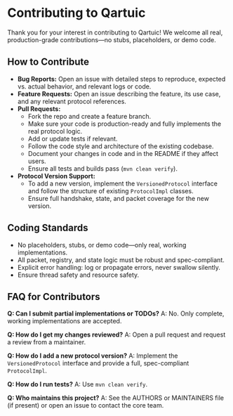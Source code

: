 # Contributing to Qartuic

Thank you for your interest in contributing to Qartuic! We welcome all real, production-grade contributions—no stubs, placeholders, or demo code.

## How to Contribute

- **Bug Reports:** Open an issue with detailed steps to reproduce, expected vs. actual behavior, and relevant logs or code.
- **Feature Requests:** Open an issue describing the feature, its use case, and any relevant protocol references.
- **Pull Requests:**
  - Fork the repo and create a feature branch.
  - Make sure your code is production-ready and fully implements the real protocol logic.
  - Add or update tests if relevant.
  - Follow the code style and architecture of the existing codebase.
  - Document your changes in code and in the README if they affect users.
  - Ensure all tests and builds pass (`mvn clean verify`).
- **Protocol Version Support:**
  - To add a new version, implement the `VersionedProtocol` interface and follow the structure of existing `ProtocolImpl` classes.
  - Ensure full handshake, state, and packet coverage for the new version.

## Coding Standards
- No placeholders, stubs, or demo code—only real, working implementations.
- All packet, registry, and state logic must be robust and spec-compliant.
- Explicit error handling: log or propagate errors, never swallow silently.
- Ensure thread safety and resource safety.

## FAQ for Contributors

**Q: Can I submit partial implementations or TODOs?**
A: No. Only complete, working implementations are accepted.

**Q: How do I get my changes reviewed?**
A: Open a pull request and request a review from a maintainer.

**Q: How do I add a new protocol version?**
A: Implement the `VersionedProtocol` interface and provide a full, spec-compliant `ProtocolImpl`.

**Q: How do I run tests?**
A: Use `mvn clean verify`.

**Q: Who maintains this project?**
A: See the AUTHORS or MAINTAINERS file (if present) or open an issue to contact the core team.
